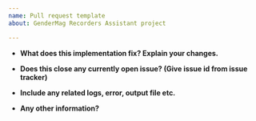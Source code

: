 ```yaml
---
name: Pull request template
about: GenderMag Recorders Assistant project

---
```


* **What does this implementation fix? Explain your changes.**
	
	
	
* **Does this close any currently open issue? (Give issue id from issue tracker)**



* **Include any related logs, error, output file etc.**



* **Any other information?**

